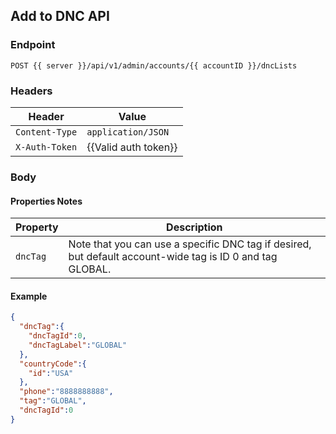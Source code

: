 ## Add to DNC API

### Endpoint

`POST {{ server }}/api/v1/admin/accounts/{{ accountID }}/dncLists`

### Headers

| Header | Value |
|--------|-------|
| `Content-Type` | `application/JSON` |
| `X-Auth-Token` | {{Valid auth token}} |

### Body

#### Properties Notes

| Property | Description |
|----------|-------------|
| `dncTag` | Note that you can use a specific DNC tag if desired, but default account-wide tag is ID 0 and tag GLOBAL. |

#### Example

```json
{
  "dncTag":{
    "dncTagId":0,
    "dncTagLabel":"GLOBAL"
  },
  "countryCode":{
    "id":"USA"
  },
  "phone":"8888888888",
  "tag":"GLOBAL",
  "dncTagId":0
}
```